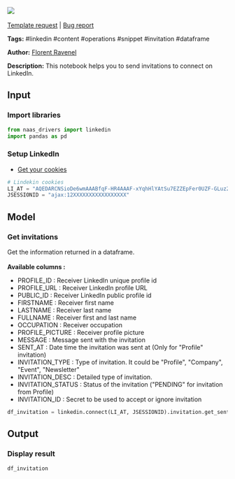 <a href="https://app.naas.ai/user-redirect/naas/downloader?url=https://raw.githubusercontent.com/jupyter-naas/awesome-notebooks/master/LinkedIn/LinkedIn_Get_invitations_sent.ipynb" target="_parent"><img src="https://naasai-public.s3.eu-west-3.amazonaws.com/open_in_naas.svg"/></a><br><br><a href="https://github.com/jupyter-naas/awesome-notebooks/issues/new?assignees=&labels=&template=template-request.md&title=Tool+-+Action+of+the+notebook+">Template request</a> | <a href="https://github.com/jupyter-naas/awesome-notebooks/issues/new?assignees=&labels=bug&template=bug_report.md&title=LinkedIn+-+Get+invitations+sent:+Error+short+description">Bug report</a>

**Tags:** #linkedin #content #operations #snippet #invitation #dataframe

**Author:** [Florent Ravenel](https://www.linkedin.com/in/ACoAABCNSioBW3YZHc2lBHVG0E_TXYWitQkmwog/)

**Description:** This notebook helps you to send invitations to connect on LinkedIn.

## Input

### Import libraries



```python
from naas_drivers import linkedin
import pandas as pd
```

### Setup LinkedIn

- [Get your cookies](/d20a8e7e508e42af8a5b52e33f3dba75)


```python
# Lindekin cookies
LI_AT = "AQEDARCNSioDe6wmAAABfqF-HR4AAAF-xYqhHlYAtSu7EZZEpFer0UZF-GLuz2DNSz4asOOyCRxPGFjenv37irMObYYgxxxxxxx"
JSESSIONID = "ajax:12XXXXXXXXXXXXXXXXX"
```

## Model

### Get invitations
Get the information returned in a dataframe.<br><br>
**Available columns :**
- PROFILE_ID : Receiver LinkedIn unique profile id
- PROFILE_URL : Receiver LinkedIn profile URL
- PUBLIC_ID : Receiver LinkedIn public profile id
- FIRSTNAME : Receiver first name
- LASTNAME : Receiver last name
- FULLNAME : Receiver first and last name
- OCCUPATION : Receiver occupation
- PROFILE_PICTURE : Receiver profile picture
- MESSAGE : Message sent with the invitation
- SENT_AT : Date time the invitation was sent at (Only for "Profile" invitation)
- INVITATION_TYPE : Type of invitation. It could be "Profile", "Company", "Event", "Newsletter"
- INVITATION_DESC : Detailed type of invitation.
- INVITATION_STATUS : Status of the invitation ("PENDING" for invitation from Profile)
- INVITATION_ID : Secret to be used to accept or ignore invitation


```python
df_invitation = linkedin.connect(LI_AT, JSESSIONID).invitation.get_sent()
```

## Output


### Display result


```python
df_invitation
```
